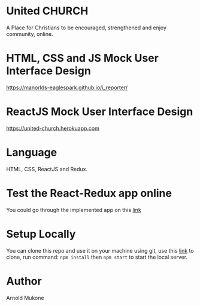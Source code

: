 # United CHURCH

A Place for Christians to be encouraged, strengthened and enjoy community, online.
# HTML, CSS and JS Mock User Interface Design
https://manorlds-eaglespark.github.io/i_reporter/

# ReactJS Mock User Interface Design
https://united-church.herokuapp.com

# Language
HTML, CSS, ReactJS and Redux.

# Test the React-Redux app online
You could go through the implemented app on this [link](https://lms-sims2.herokuapp.com/)

# Setup Locally
You can clone this repo and use it on your machine using git, use this [link](https://github.com/Manorlds-Eaglespark/united-church.git) to clone, run command: ```npm install```  then ```npm start``` to start the local server.

# Author
Arnold Mukone
